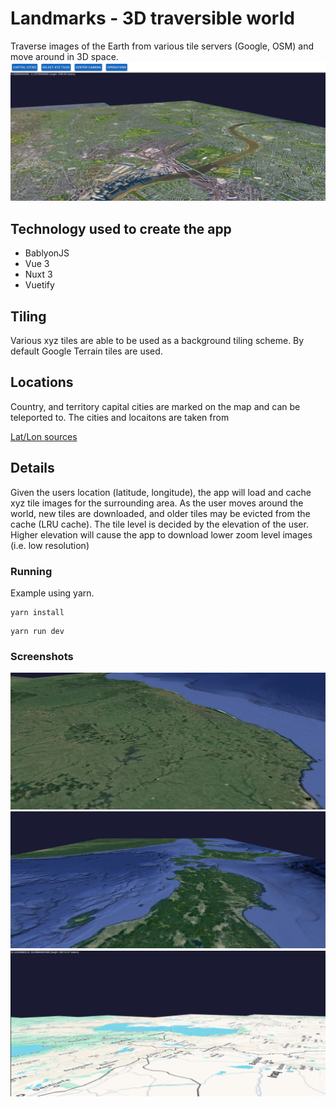 # Landmarks - 3D traversible world

Traverse images of the Earth from various tile servers (Google, OSM) and move around in 3D space.
![Screenshot 1](/img/landmark1.png)

## Technology used to create the app

- BablyonJS
- Vue 3
- Nuxt 3
- Vuetify

## Tiling

Various xyz tiles are able to be used as a background tiling scheme. By default Google Terrain tiles are used.

## Locations

Country, and territory capital cities are marked on the map and can be teleported to. The cities and locaitons are taken from

[Lat/Lon sources](https://gist.github.com/ofou/df09a6834a8421b4f376c875194915c9)

## Details

Given the users location (latitude, longitude), the app will load and cache xyz tile images for the surrounding area. As the user moves around the world, new tiles are downloaded, and older tiles may be evicted from the cache (LRU cache).
The tile level is decided by the elevation of the user. Higher elevation will cause the app to download lower zoom level images (i.e. low resolution)

### Running

Example using yarn.

```
yarn install
```

```
yarn run dev
```

### Screenshots

![Screenshot 2](/img/landmark2.png)
![Screenshot 3](/img/landmark3.png)
![Screenshot 4](/img/landmark4.png)
